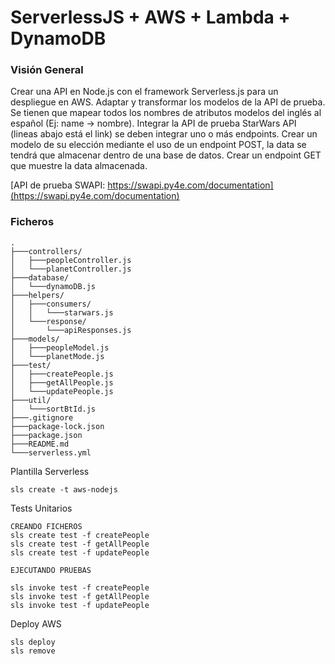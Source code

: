 # ServerlessJS + AWS + Lambda + DynamoDB

### Visión General

Crear una API en Node.js con el framework Serverless.js para un despliegue en AWS.
Adaptar y transformar los modelos de la API de prueba. Se tienen que mapear todos los nombres de atributos modelos del inglés al español (Ej: name -> nombre).
Integrar la API de prueba StarWars API (lineas abajo está el link) se deben integrar uno o más endpoints.
Crear un modelo de su elección mediante el uso de un endpoint POST, la data se tendrá que almacenar dentro de una base de datos.
Crear un endpoint GET que muestre la data almacenada.

[API de prueba SWAPI: https://swapi.py4e.com/documentation](https://swapi.py4e.com/documentation)

### Ficheros

    .
    ├───controllers/
    │   ├───peopleController.js
    │   └───planetController.js
    ├───database/
    │   └───dynamoDB.js
    ├───helpers/
    │   ├───consumers/
    │   │   └───starwars.js
    │   └───response/
    │       └───apiResponses.js
    ├───models/
    │   ├───peopleModel.js
    │   └───planetMode.js
    ├───test/
    │   ├───createPeople.js
    │   ├───getAllPeople.js
    │   └───updatePeople.js
    ├───util/
    │   └───sortBtId.js
    ├───.gitignore
    ├───package-lock.json
    ├───package.json
    ├───README.md
    └───serverless.yml


Plantilla Serverless

```
sls create -t aws-nodejs
```



Tests Unitarios

```
CREANDO FICHEROS
sls create test -f createPeople
sls create test -f getAllPeople
sls create test -f updatePeople

EJECUTANDO PRUEBAS

sls invoke test -f createPeople 
sls invoke test -f getAllPeople
sls invoke test -f updatePeople
```

Deploy AWS

```
sls deploy
sls remove
```